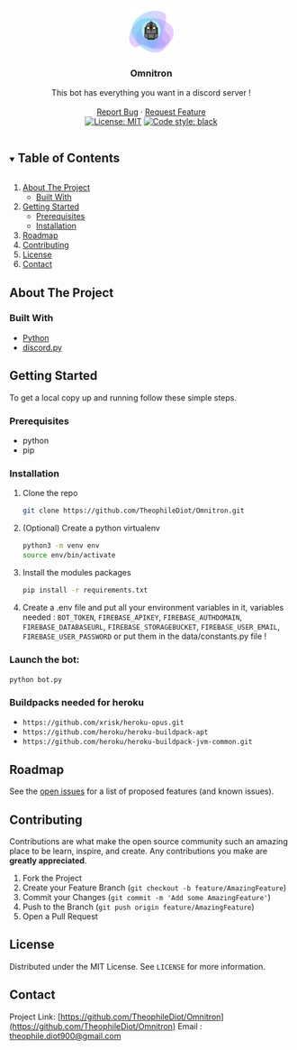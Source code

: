 <!-- PROJECT LOGO -->
<br />
<p align="center">
  <a href="https://github.com/TheophileDiot/Omnitron">
    <img src="omnitron.png" alt="Logo" width="80" height="80">
  </a>

  <h3 align="center">Omnitron</h3>

  <p align="center">
    This bot has everything you want in a discord server !
    <br />
    <br />
    <a href="https://github.com/TheophileDiot/Omnitron/issues">Report Bug</a>
    ·
    <a href="https://github.com/TheophileDiot/Omnitron/issues">Request Feature</a>
    <br />
    <a href="https://github.com/TheophileDiot/Omnitron/main/LICENSE"><img alt="License: MIT" src="https://black.readthedocs.io/en/stable/_static/license.svg"></a>
    <a href="https://github.com/psf/black"><img alt="Code style: black" src="https://img.shields.io/badge/code%20style-black-000000.svg"></a>
  </p>
</p>

<!-- TABLE OF CONTENTS -->
<details open="open">
  <summary><h2 style="display: inline-block">Table of Contents</h2></summary>
  <ol>
    <li>
      <a href="#about-the-project">About The Project</a>
      <ul>
        <li><a href="#built-with">Built With</a></li>
      </ul>
    </li>
    <li>
      <a href="#getting-started">Getting Started</a>
      <ul>
        <li><a href="#prerequisites">Prerequisites</a></li>
        <li><a href="#installation">Installation</a></li>
      </ul>
    </li>
    <li><a href="#roadmap">Roadmap</a></li>
    <li><a href="#contributing">Contributing</a></li>
    <li><a href="#license">License</a></li>
    <li><a href="#contact">Contact</a></li>
  </ol>
</details>

<!-- ABOUT THE PROJECT -->

## About The Project

### Built With

- [Python](https://www.python.org)
- [discord.py](https://discordpy.readthedocs.io/en/stable/)

<!-- GETTING STARTED -->

## Getting Started

To get a local copy up and running follow these simple steps.

### Prerequisites

- python
- pip

### Installation

1. Clone the repo

   ```sh
   git clone https://github.com/TheophileDiot/Omnitron.git
   ```

2. (Optional) Create a python virtualenv

   ```sh
   python3 -m venv env
   source env/bin/activate
   ```

3. Install the modules packages

   ```sh
   pip install -r requirements.txt
   ```

4. Create a .env file and put all your environment variables in it, variables needed : `BOT_TOKEN`, `FIREBASE_APIKEY`, `FIREBASE_AUTHDOMAIN`, `FIREBASE_DATABASEURL`, `FIREBASE_STORAGEBUCKET`, `FIREBASE_USER_EMAIL`, `FIREBASE_USER_PASSWORD` or put them in the data/constants.py file !

### Launch the bot:

`python bot.py`

### Buildpacks needed for heroku

- `https://github.com/xrisk/heroku-opus.git`
- `https://github.com/heroku/heroku-buildpack-apt`
- `https://github.com/heroku/heroku-buildpack-jvm-common.git`

<!-- ROADMAP -->

## Roadmap

See the [open issues](https://github.com/TheophileDiot/Omnitron/issues) for a list of proposed features (and known issues).

<!-- CONTRIBUTING -->

## Contributing

Contributions are what make the open source community such an amazing place to be learn, inspire, and create. Any contributions you make are **greatly appreciated**.

1. Fork the Project
2. Create your Feature Branch (`git checkout -b feature/AmazingFeature`)
3. Commit your Changes (`git commit -m 'Add some AmazingFeature'`)
4. Push to the Branch (`git push origin feature/AmazingFeature`)
5. Open a Pull Request

<!-- LICENSE -->

## License

Distributed under the MIT License. See `LICENSE` for more information.

<!-- CONTACT -->

## Contact

Project Link: [https://github.com/TheophileDiot/Omnitron](https://github.com/TheophileDiot/Omnitron)
Email : [theophile.diot900@gmail.com](mailto:theophile.diot900@gmail.com)
